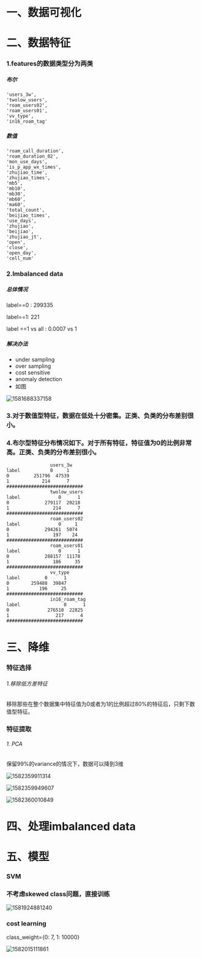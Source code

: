 # 一、数据可视化

# 二、数据特征

### 1.features的数据类型分为两类

##### 布尔

```
'users_3w',
'twolow_users', 
'roam_users02', 
'roam_users01',
'vv_type',
'in16_roam_tag'
```

##### 数值

```
'roam_call_duration',
'roam_duration_02',
'mon_use_days',
'is_p_app_wx_times', 
'zhujiao_time', 
'zhujiao_times',
'mb5',
'mb10',
'mb30', 
'mb60', 
'ma60', 
'total_count',
'beijiao_times', 
'use_days', 
'zhujiao', 
'beijiao',
'zhujiao_jt', 
'open', 
'close', 
'open_day', 
'cell_num'
```

### 2.Imbalanced data

##### 总体情况

label==0 : 299335

label==1: 221

label ==1 vs all : 0.0007 vs 1

##### 解决办法

- under sampling
- over sampling
- cost sensitive
- anomaly detection
- 如图

![1581688337158](/home/toorevitimirp/Desktop/手机用户分类模型/App/phone-users-prober/experiments/notes/image/1581688337158.png)

### 3.对于数值型特征，数据在低处十分密集。正类、负类的分布差别很小。

### 4.布尔型特征分布情况如下。对于所有特征，特征值为0的比例非常高。正类、负类的分布差别很小。

```
				users_3w      
label       	0     1             
0         251796  47539
1            214      7
############################
				twolow_users       
label              0      1        
0             279117  20218
1                214      7
############################
				roam_users02       
label              0     1       
0             294261  5074
1                197    24
############################
				roam_users01       
label              0      1        
0             288157  11178
1                186     35
############################
				vv_type       
label         0      1        
0        259488  39847
1           196     25
############################
				in16_roam_tag      
label                0      1        
0              276510  22825
1                 217      4
############################
```

# 三、降维

### 特征选择

###### 1.移除低方差特征

移除那些在整个数据集中特征值为0或者为1的比例超过80%的特征后，只剩下数值型特征。



### 特征提取

###### 1. PCA

保留99%的variance的情况下，数据可以降到3维

![1582359911314](/home/toorevitimirp/Desktop/手机用户分类模型/App/phone-users-prober/experiments/notes/image/1582359911314.png)

![1582359949607](/home/toorevitimirp/Desktop/手机用户分类模型/App/phone-users-prober/experiments/notes/image/1582359949607.png)

![1582360010849](/home/toorevitimirp/Desktop/手机用户分类模型/App/phone-users-prober/experiments/notes/image/1582360010849.png)

# 四、处理imbalanced data



# 五、模型

###  SVM

### 不考虑skewed class问题，直接训练

![1581924881240](/home/toorevitimirp/Desktop/手机用户分类模型/App/phone-users-prober/experiments/notes/image/1581924334184.png)

### cost learning

class_weight={0: 7, 1: 10000}

![1582015111861](/home/toorevitimirp/Desktop/手机用户分类模型/App/phone-users-prober/experiments/notes/image/1582015111861.png)